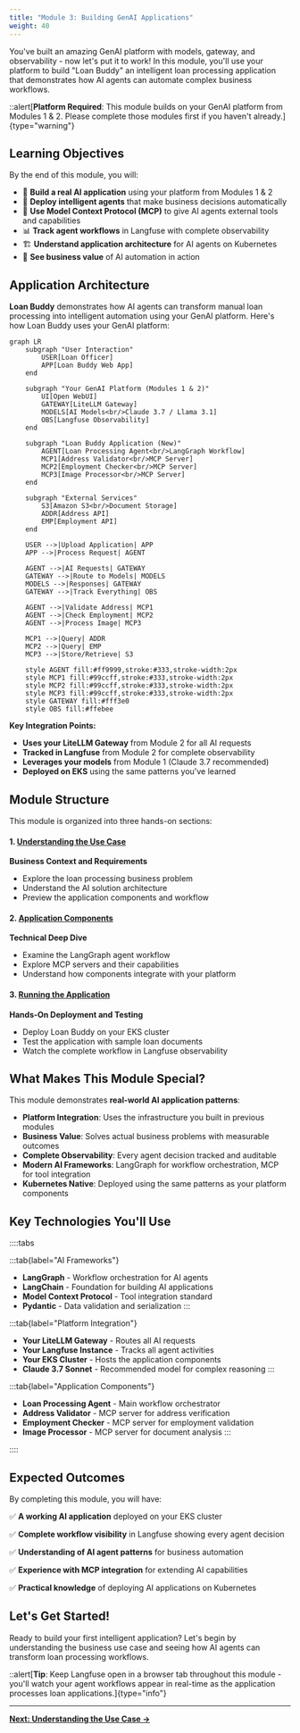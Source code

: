 ```yaml
---
title: "Module 3: Building GenAI Applications"
weight: 40
---
```


You've built an amazing GenAI platform with models, gateway, and observability - now let's put it to work! In this module, you'll use your platform to build "Loan Buddy" an intelligent loan processing application that demonstrates how AI agents can automate complex business workflows.

::alert[**Platform Required**: This module builds on your GenAI platform from Modules 1 & 2. Please complete those modules first if you haven't already.]{type="warning"}

## Learning Objectives

By the end of this module, you will:

- 🎯 **Build a real AI application** using your platform from Modules 1 & 2
- 🤖 **Deploy intelligent agents** that make business decisions automatically
- 🔧 **Use Model Context Protocol (MCP)** to give AI agents external tools and capabilities
- 📊 **Track agent workflows** in Langfuse with complete observability
- 🏗️ **Understand application architecture** for AI agents on Kubernetes
- 💼 **See business value** of AI automation in action

## Application Architecture

**Loan Buddy** demonstrates how AI agents can transform manual loan processing into intelligent automation using your GenAI platform.
Here's how Loan Buddy uses your GenAI platform:

```mermaid
graph LR
    subgraph "User Interaction"
        USER[Loan Officer]
        APP[Loan Buddy Web App]
    end
    
    subgraph "Your GenAI Platform (Modules 1 & 2)"
        UI[Open WebUI]
        GATEWAY[LiteLLM Gateway]
        MODELS[AI Models<br/>Claude 3.7 / Llama 3.1]
        OBS[Langfuse Observability]
    end
    
    subgraph "Loan Buddy Application (New)"
        AGENT[Loan Processing Agent<br/>LangGraph Workflow]
        MCP1[Address Validator<br/>MCP Server]
        MCP2[Employment Checker<br/>MCP Server]
        MCP3[Image Processor<br/>MCP Server]
    end
    
    subgraph "External Services"
        S3[Amazon S3<br/>Document Storage]
        ADDR[Address API]
        EMP[Employment API]
    end
    
    USER -->|Upload Application| APP
    APP -->|Process Request| AGENT
    
    AGENT -->|AI Requests| GATEWAY
    GATEWAY -->|Route to Models| MODELS
    MODELS -->|Responses| GATEWAY
    GATEWAY -->|Track Everything| OBS
    
    AGENT -->|Validate Address| MCP1
    AGENT -->|Check Employment| MCP2
    AGENT -->|Process Image| MCP3
    
    MCP1 -->|Query| ADDR
    MCP2 -->|Query| EMP
    MCP3 -->|Store/Retrieve| S3
    
    style AGENT fill:#ff9999,stroke:#333,stroke-width:2px
    style MCP1 fill:#99ccff,stroke:#333,stroke-width:2px
    style MCP2 fill:#99ccff,stroke:#333,stroke-width:2px
    style MCP3 fill:#99ccff,stroke:#333,stroke-width:2px
    style GATEWAY fill:#fff3e0
    style OBS fill:#ffebee
```

**Key Integration Points:**
- **Uses your LiteLLM Gateway** from Module 2 for all AI requests
- **Tracked in Langfuse** from Module 2 for complete observability
- **Leverages your models** from Module 1 (Claude 3.7 recommended)
- **Deployed on EKS** using the same patterns you've learned

## Module Structure

This module is organized into three hands-on sections:

#### 1. [Understanding the Use Case](./usecase/)
**Business Context and Requirements**
- Explore the loan processing business problem
- Understand the AI solution architecture
- Preview the application components and workflow

#### 2. [Application Components](./application-components/)
**Technical Deep Dive**
- Examine the LangGraph agent workflow
- Explore MCP servers and their capabilities
- Understand how components integrate with your platform

#### 3. [Running the Application](./running-application/)
**Hands-On Deployment and Testing**
- Deploy Loan Buddy on your EKS cluster
- Test the application with sample loan documents
- Watch the complete workflow in Langfuse observability

## What Makes This Module Special?

This module demonstrates **real-world AI application patterns**:

- **Platform Integration**: Uses the infrastructure you built in previous modules
- **Business Value**: Solves actual business problems with measurable outcomes
- **Complete Observability**: Every agent decision tracked and auditable
- **Modern AI Frameworks**: LangGraph for workflow orchestration, MCP for tool integration
- **Kubernetes Native**: Deployed using the same patterns as your platform components

## Key Technologies You'll Use

::::tabs

:::tab{label="AI Frameworks"}
- **LangGraph** - Workflow orchestration for AI agents
- **LangChain** - Foundation for building AI applications
- **Model Context Protocol** - Tool integration standard
- **Pydantic** - Data validation and serialization
:::

:::tab{label="Platform Integration"}
- **Your LiteLLM Gateway** - Routes all AI requests
- **Your Langfuse Instance** - Tracks all agent activities
- **Your EKS Cluster** - Hosts the application components
- **Claude 3.7 Sonnet** - Recommended model for complex reasoning
:::

:::tab{label="Application Components"}
- **Loan Processing Agent** - Main workflow orchestrator
- **Address Validator** - MCP server for address verification
- **Employment Checker** - MCP server for employment validation
- **Image Processor** - MCP server for document analysis
:::

::::

## Expected Outcomes

By completing this module, you will have:

✅ **A working AI application** deployed on your EKS cluster

✅ **Complete workflow visibility** in Langfuse showing every agent decision

✅ **Understanding of AI agent patterns** for business automation

✅ **Experience with MCP integration** for extending AI capabilities

✅ **Practical knowledge** of deploying AI applications on Kubernetes

## Let's Get Started!

Ready to build your first intelligent application? Let's begin by understanding the business use case and seeing how AI agents can transform loan processing workflows.

::alert[**Tip**: Keep Langfuse open in a browser tab throughout this module - you'll watch your agent workflows appear in real-time as the application processes loan applications.]{type="info"}

---

**[Next: Understanding the Use Case →](./usecase/)**
